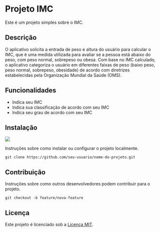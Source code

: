 <h1>Projeto IMC</h1>
<p>Este é um projeto simples sobre o IMC.</p>
<h2>Descrição</h2>
<p>O aplicativo solicita a entrada de peso e altura do usuário para calcular o IMC, que é uma medida utilizada para avaliar se a pessoa está abaixo do peso, com peso normal, sobrepeso ou obesa. Com base no IMC calculado, o aplicativo categoriza o usuário em diferentes faixas de peso (baixo peso, peso normal, sobrepeso, obesidade) de acordo com diretrizes estabelecidas pela Organização Mundial da Saúde (OMS).</p>
<h2>Funcionalidades</h2>
<ul>
<li>Indica seu IMC</li>
<li>Indica sua classificação de acordo com seu IMC</li>
<li>Indica seu grau de acordo com seu IMC</li>
</ul>
<h2>Instalação</h2>
<img src="IMC1.jpg">
<p>Instruções sobre como instalar ou configurar o projeto localmente.</p>
<pre><code>git clone https://github.com/seu-usuario/nome-do-projeto.git</code></pre>
<h2>Contribuição</h2>
<p>Instruções sobre como outros desenvolvedores podem contribuir para o projeto.</p>
<pre><code>git checkout -b feature/nova-feature</code></pre>
<h2>Licença</h2>
<p>Este projeto é licenciado sob a <a href="https://opensource.org/licenses/MIT">Licença MIT</a>.
